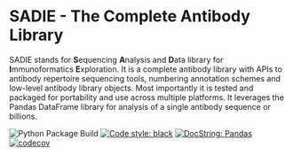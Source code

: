# SADIE - The Complete Antibody Library
 
 SADIE stands for **S**equencing **A**nalysis and **D**ata library for **I**mmunoformatics **E**xploration. It is a complete antibody library with APIs to antibody repertoire sequencing tools, numbering annotation schemes and low-level antibody library objects. Most importantly it is tested and packaged for portability and use across multiple platforms. It leverages the Pandas DataFrame library for analysis of a single antibody sequence or billions.

![Python Package Build](https://github.com/jwillis0720/sadie/workflows/Python%20Package%20Stratified/badge.svg?branch=master)
[![Code style: black](https://img.shields.io/badge/code%20style-black-000000.svg)](https://github.com/psf/black)
[![DocString: Pandas](https://img.shields.io/badge/DocString-Pandas-blue)](https://pandas.pydata.org/pandas-docs/stable/development/contributing_docstring.html)
[![codecov](https://codecov.io/gh/jwillis0720/sadie/branch/master/graph/badge.svg?token=EH9QEX4ZMP)](https://codecov.io/gh/jwillis0720/sadie)
